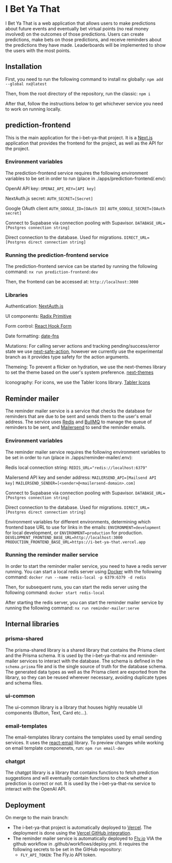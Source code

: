 # I Bet Ya That

I Bet Ya That is a web application that allows users to make predictions about future events and eventually bet virtual points (no real money involved) on the outcomes of those predictions. Users can create predictions, make bets on those predictions, and receive reminders about the predictions they have made. Leaderboards will be implemented to show the users with the most points.

## Installation

First, you need to run the following command to install nx globally:
`npm add --global nx@latest`

Then, from the root directory of the repository, run the classic:
`npm i`

After that, follow the instructions below to get whichever service you need to work on running locally.

## prediction-frontend

This is the main application for the i-bet-ya-that project. It is a [Next.js](https://nextjs.org/) application that provides the frontend for the project, as well as the API for the project.

### Environment variables

The prediction-frontend service requires the following environment variables to be set in order to run (place in ./apps/prediction-frontend/.env):

OpenAI API key:
`OPENAI_API_KEY=[API key]`

NextAuth.js secret:
`AUTH_SECRET=[Secret]`

Google OAuth client
`AUTH_GOOGLE_ID=[OAuth ID]`
`AUTH_GOOGLE_SECRET=[OAuth secret]`

Connect to Supabase via connection pooling with Supavisor.
`DATABASE_URL=[Postgres connection string]`

Direct connection to the database. Used for migrations.
`DIRECT_URL=[Postgres direct connection string]`

### Running the prediction-frontend service

The prediction-frontend service can be started by running the following command:
`nx run prediction-frontend:dev`

Then, the frontend can be accessed at:
`http://localhost:3000`

### Libraries

Authentication: [NextAuth.js](https://next-auth.js.org/)

UI components: [Radix Primitive](https://radix-ui.com/primitive/docs/getting-started/introduction)

Form control: [React Hook Form](https://react-hook-form.com/)

Date formatting: [date-fns](https://date-fns.org/)

Mutations: For calling server actions and tracking pending/success/error state we use [next-safe-action](https://next-safe-action.dev/), however we currently use the experimental branch as it provides type safety for the action arguments.

Themeing: To prevent a flicker on hydration, we use the next-themes library to set the theme based on the user's system preference. [next-themes](https://github.com/pacocoursey/next-themes)

Iconography: For icons, we use the Tabler Icons library. [Tabler Icons](https://www.npmjs.com/package/@tabler/icons-react)

## Reminder mailer

The reminder mailer service is a service that checks the database for reminders that are due to be sent and sends them to the user's email address. The service uses [Redis](https://redis.io/) and [BullMQ](https://docs.bullmq.io/) to manage the queue of reminders to be sent, and [Mailersend](https://www.mailersend.com/) to send the reminder emails.

### Environment variables

The reminder mailer service requires the following environment variables to be set in order to run (place in ./apps/reminder-mailer/.env):

Redis local connection string:
`REDIS_URL="redis://localhost:6379"`

Mailersend API key and sender address:
`MAILERSEND_API=[Mailsend API key]`
`MAILERSEND_SENDER=[<sender>@<mailersend-domain>.com]`

Connect to Supabase via connection pooling with Supavisor.
`DATABASE_URL=[Postgres connection string]`

Direct connection to the database. Used for migrations.
`DIRECT_URL=[Postgres direct connection string]`

Environment variables for different environments, determining which frontend base URL to use for links in the emails:
`ENVIRONMENT=development` for local development, or `ENVIRONMENT=production` for production.
`DEVELOPMENT_FRONTEND_BASE_URL=http://localhost:3000`
`PRODUCTION_FRONTEND_BASE_URL=https://i-bet-ya-that.vercel.app`

### Running the reminder mailer service

In order to start the reminder mailer service, you need to have a redis server running. You can start a local redis server using [Docker](https://docs.docker.com/engine/install/) with the following command:
`docker run --name redis-local -p 6379:6379 -d redis`

Then, for subsequent runs, you can start the redis server using the following command:
`docker start redis-local`

After starting the redis server, you can start the reminder mailer service by running the following command:
`nx run reminder-mailer:serve`

## Internal libraries

### prisma-shared

The prisma-shared library is a shared library that contains the Prisma client and the Prisma schema. It is used by the i-bet-ya-that-nx and reminder-mailer services to interact with the database. The schema is defined in the `schema.prisma` file and is the single source of truth for the database schema. The generated data types as well as the Prisma client are exported from the library, so they can be reused wherever necessary, avoiding duplicate types and schema files.

### ui-common

The ui-common library is a library that houses highly reusable UI components (Button, Text, Card etc...).

### email-templates

The email-templates library contains the templates used by email sending services. It uses the [react-email](https://react.email/) library.
To preview changes while working on email template componenets, run:
`npm run email-dev`

### chatgpt

The chatgpt library is a library that contains functions to fetch prediction suggestions and will eventually contain functions to check whether a prediction is correct or not. It is used by the i-bet-ya-that-nx service to interact with the OpenAI API.

## Deployment

On merge to the main branch:

- The i-bet-ya-that project is automatically deployed to [Vercel](https://vercel.com/). The deployment is done using the [Vercel GitHub integration](https://vercel.com/docs/git).
- The reminder mailer service is automatically deployed to [Fly.io](https://fly.io/) VIA the github workflow in .github/workflows/deploy.yml. It requires the following secrets to be set in the GitHub repository:
  - `FLY_API_TOKEN`: The Fly.io API token.
